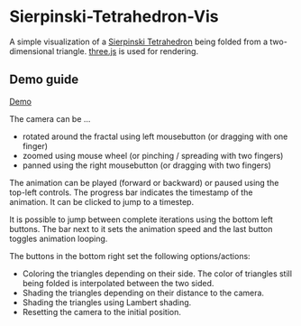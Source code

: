 # Sierpinski-Tetrahedron-Vis

A simple visualization of a [Sierpinski Tetrahedron](https://en.wikipedia.org/wiki/Sierpinski_triangle#Analogues_in_higher_dimensions) being folded from a two-dimensional triangle. [three.js](https://threejs.org) is used for rendering.

## Demo guide

[Demo](https://mkmc.github.io/Sierpinski-Tetrahedron-Vis/)

The camera can be ...
* rotated around the fractal using left mousebutton (or dragging with one finger)
* zoomed using mouse wheel (or pinching / spreading with two fingers)
* panned using the right mousebutton (or dragging with two fingers)

The animation can be played (forward or backward) or paused using the top-left controls. The progress bar indicates the timestamp of the animation. It can be clicked to jump to a timestep.

It is possible to jump between complete iterations using the bottom left buttons. The bar next to it sets the animation speed and the last button toggles animation looping.

The buttons in the bottom right set the following options/actions:
* Coloring the triangles depending on their side. The color of triangles still being folded is interpolated between the two sided.
* Shading the triangles depending on their distance to the camera.
* Shading the triangles using Lambert shading.
* Resetting the camera to the initial position.
